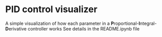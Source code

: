 # PID control visualizer
A simple visualization of how each parameter in a **P**roportional-**I**ntegral-**D**erivative controller works
See details in the README.ipynb file